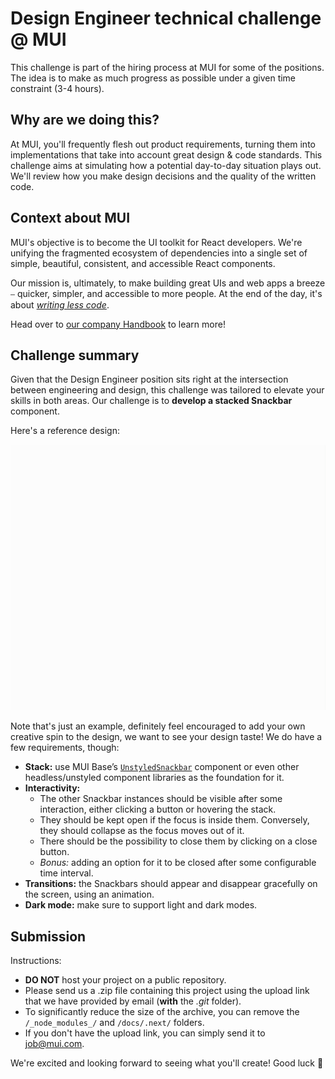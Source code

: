 # Design Engineer technical challenge @ MUI

This challenge is part of the hiring process at MUI for some of the positions.
The idea is to make as much progress as possible under a given time constraint (3-4 hours).

## Why are we doing this?

At MUI, you'll frequently flesh out product requirements, turning them into implementations that take into account great design & code standards.
This challenge aims at simulating how a potential day-to-day situation plays out.
We'll review how you make design decisions and the quality of the written code.

## Context about MUI

MUI's objective is to become the UI toolkit for React developers.
We're unifying the fragmented ecosystem of dependencies into a single set of simple, beautiful, consistent, and accessible React components.

Our mission is, ultimately, to make building great UIs and web apps a breeze ⎯ quicker, simpler, and accessible to more people.
At the end of the day, it's about [_writing less code_](https://youtu.be/GnO7D5UaDig?t=2451).

Head over to [our company Handbook](https://mui-org.notion.site/Why-MUI-d8b8c142a6a44e3aa963f26edf4e03db) to learn more!

## Challenge summary

Given that the Design Engineer position sits right at the intersection between engineering and design, this challenge was tailored to elevate your skills in both areas.
Our challenge is to **develop a stacked Snackbar** component.

Here's a reference design:

![Snackbars example design](public/snackbar-reference.gif)

Note that's just an example, definitely feel encouraged to add your own creative spin to the design, we want to see your design taste!
We do have a few requirements, though:

- **Stack:** use MUI Base’s [`UnstyledSnackbar`](https://mui.com/base/react-snackbar/) component or even other headless/unstyled component libraries as the foundation for it.
- **Interactivity:**
  - The other Snackbar instances should be visible after some interaction, either clicking a button or hovering the stack.
  - They should be kept open if the focus is inside them. Conversely, they should collapse as the focus moves out of it.
  - There should be the possibility to close them by clicking on a close button.
  - _Bonus:_ adding an option for it to be closed after some configurable time interval.
- **Transitions:** the Snackbars should appear and disappear gracefully on the screen, using an animation.
- **Dark mode:** make sure to support light and dark modes.

## Submission

Instructions:

- **DO NOT** host your project on a public repository.
- Please send us a .zip file containing this project using the upload link that we have provided by email (**with** the _.git_ folder).
- To significantly reduce the size of the archive, you can remove the `/_node_modules_/` and `/docs/.next/` folders.
- If you don't have the upload link, you can simply send it to job@mui.com.

We're excited and looking forward to seeing what you'll create!
Good luck 🚀
